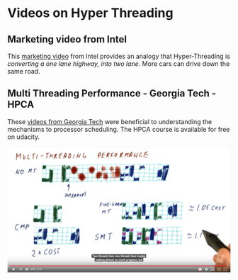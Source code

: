 # Videos on Hyper Threading

## Marketing video from Intel

This [marketing video](https://www.intel.com/content/www/us/en/architecture-and-technology/hyper-threading/hyper-threading-technology.html) from Intel provides an analogy that Hyper-Threading is _converting a one lane highway, into two lane_. More cars can drive down the same road.  

## Multi Threading Performance - Georgia Tech - HPCA

These [videos from Georgia Tech](https://classroom.udacity.com/courses/ud007/lessons/3650589023/concepts/9999288670923) were beneficial to understanding the mechanisms to processor scheduling. The HPCA course is available for free on udacity.

![Compare_Core_Configuration.png](Compare_Core_Configuration.png)

